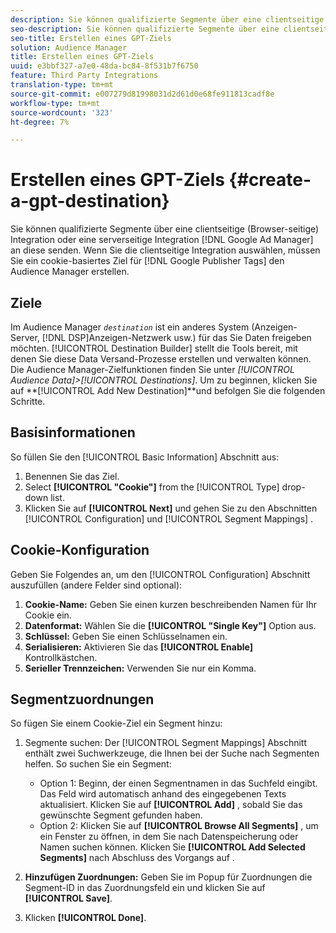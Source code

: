 ```yaml
---
description: Sie können qualifizierte Segmente über eine clientseitige (Browser-seitige) Integration oder eine serverseitige Integration an Google Ad Manager senden. Wenn Sie die clientseitige Integration auswählen, müssen Sie in Audience Manager ein cookie-basiertes Ziel für Google Publisher Tags erstellen.
seo-description: Sie können qualifizierte Segmente über eine clientseitige (Browser-seitige) Integration oder eine serverseitige Integration an Google Ad Manager senden. Wenn Sie die clientseitige Integration auswählen, müssen Sie in Audience Manager ein cookie-basiertes Ziel für Google Publisher Tags erstellen.
seo-title: Erstellen eines GPT-Ziels
solution: Audience Manager
title: Erstellen eines GPT-Ziels
uuid: e3bbf327-a7e0-48da-bc84-8f531b7f6750
feature: Third Party Integrations
translation-type: tm+mt
source-git-commit: e007279d81998031d2d61d0e68fe911813cadf8e
workflow-type: tm+mt
source-wordcount: '323'
ht-degree: 7%

---
```



# Erstellen eines GPT-Ziels {#create-a-gpt-destination}

Sie können qualifizierte Segmente über eine clientseitige (Browser-seitige) Integration oder eine serverseitige Integration [!DNL Google Ad Manager] an diese senden. Wenn Sie die clientseitige Integration auswählen, müssen Sie ein cookie-basiertes Ziel für [!DNL Google Publisher Tags] den Audience Manager erstellen.

## Ziele 

Im Audience Manager *`destination`* ist ein anderes System (Anzeigen-Server, [!DNL DSP]Anzeigen-Netzwerk usw.) für das Sie Daten freigeben möchten. [!UICONTROL Destination Builder] stellt die Tools bereit, mit denen Sie diese Data Versand-Prozesse erstellen und verwalten können. Die Audience Manager-Zielfunktionen finden Sie unter *[!UICONTROL Audience Data]>[!UICONTROL Destinations]*. Um zu beginnen, klicken Sie auf **[!UICONTROL Add New Destination]**und befolgen Sie die folgenden Schritte.

## Basisinformationen

So füllen Sie den [!UICONTROL Basic Information] Abschnitt aus:

1. Benennen Sie das Ziel.
1. Select **[!UICONTROL "Cookie"]** from the [!UICONTROL Type] drop-down list.
1. Klicken Sie auf **[!UICONTROL Next]** und gehen Sie zu den Abschnitten [!UICONTROL Configuration] und [!UICONTROL Segment Mappings] .

## Cookie-Konfiguration

Geben Sie Folgendes an, um den [!UICONTROL Configuration] Abschnitt auszufüllen (andere Felder sind optional):

1. **Cookie-Name:** Geben Sie einen kurzen beschreibenden Namen für Ihr Cookie ein.
1. **Datenformat:** Wählen Sie die **[!UICONTROL "Single Key"]** Option aus.
1. **Schlüssel:** Geben Sie einen Schlüsselnamen ein.
1. **Serialisieren:** Aktivieren Sie das **[!UICONTROL Enable]** Kontrollkästchen.
1. **Serieller Trennzeichen:** Verwenden Sie nur ein Komma.

## Segmentzuordnungen

So fügen Sie einem Cookie-Ziel ein Segment hinzu:

1. Segmente suchen: Der [!UICONTROL Segment Mappings] Abschnitt enthält zwei Suchwerkzeuge, die Ihnen bei der Suche nach Segmenten helfen. So suchen Sie ein Segment:

   * Option 1: Beginn, der einen Segmentnamen in das Suchfeld eingibt. Das Feld wird automatisch anhand des eingegebenen Texts aktualisiert. Klicken Sie auf **[!UICONTROL Add]** , sobald Sie das gewünschte Segment gefunden haben.
   * Option 2: Klicken Sie auf **[!UICONTROL Browse All Segments]** , um ein Fenster zu öffnen, in dem Sie nach Datenspeicherung oder Namen suchen können. Klicken Sie **[!UICONTROL Add Selected Segments]** nach Abschluss des Vorgangs auf .

1. **Hinzufügen Zuordnungen:** Geben Sie im Popup für Zuordnungen die Segment-ID in das Zuordnungsfeld ein und klicken Sie auf **[!UICONTROL Save]**.

1. Klicken **[!UICONTROL Done]**.